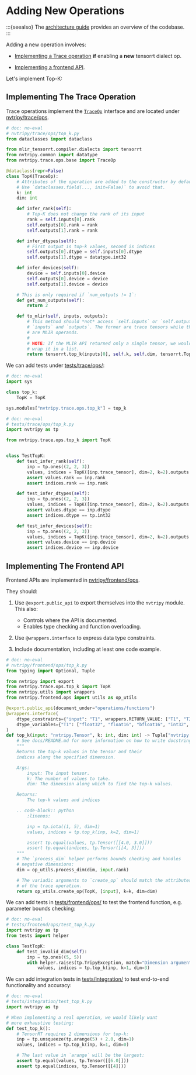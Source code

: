<!-- Use the TEST: USE_PYTEST marker since we'll be defining unit tests as part of the guide.
    With this marker, those tests can actually be run under pytest.
    -->
<!-- Tripy: TEST: USE_PYTEST Start -->

# Adding New Operations

:::{seealso}
The [architecture guide](project:./00-architecture.md) provides an overview of the codebase.
:::

Adding a new operation involves:

- [Implementing a Trace operation](#implementing-the-trace-operation) **if** enabling a **new** tensorrt dialect op.

- [Implementing a frontend API](#implementing-the-frontend-api).


Let's implement Top-K:

## Implementing The Trace Operation

Trace operations implement the [`TraceOp`](source:/nvtripy/trace/ops/base.py) interface
and are located under [nvtripy/trace/ops](source:/nvtripy/trace/ops/).

```py
# doc: no-eval
# nvtripy/trace/ops/top_k.py
from dataclasses import dataclass

from mlir_tensorrt.compiler.dialects import tensorrt
from nvtripy.common import datatype
from nvtripy.trace.ops.base import TraceOp

@dataclass(repr=False)
class TopK(TraceOp):
    # Attributes of the operation are added to the constructor by default.
    # Use `dataclasses.field(..., init=False)` to avoid that.
    k: int
    dim: int

    def infer_rank(self):
        # Top-K does not change the rank of its input
        rank = self.inputs[0].rank
        self.outputs[0].rank = rank
        self.outputs[1].rank = rank

    def infer_dtypes(self):
        # First output is top-k values, second is indices
        self.outputs[0].dtype = self.inputs[0].dtype
        self.outputs[1].dtype = datatype.int32

    def infer_devices(self):
        device = self.inputs[0].device
        self.outputs[0].device = device
        self.outputs[1].device = device

    # This is only required if `num_outputs != 1`:
    def get_num_outputs(self):
        return 2

    def to_mlir(self, inputs, outputs):
        # This method should *not* access `self.inputs` or `self.outputs`, only
        # `inputs` and `outputs`. The former are trace tensors while the latter
        # are MLIR operands.
        #
        # NOTE: If the MLIR API returned only a single tensor, we would need to
        # wrap it in a list.
        return tensorrt.top_k(inputs[0], self.k, self.dim, tensorrt.TopKOperationAttr.get("kMAX"))
```

We can add tests under [tests/trace/ops/](source:/tests/trace/ops/):

<!-- Tripy: DOC: OMIT Start -->
<!-- Need to simulate TopK being added to trace.ops module -->

```py
# doc: no-eval
import sys

class top_k:
    TopK = TopK

sys.modules["nvtripy.trace.ops.top_k"] = top_k
```
<!-- Tripy: DOC: OMIT End -->

```py
# doc: no-eval
# tests/trace/ops/top_k.py
import nvtripy as tp

from nvtripy.trace.ops.top_k import TopK


class TestTopK:
    def test_infer_rank(self):
        inp = tp.ones((2, 2, 3))
        values, indices = TopK([inp.trace_tensor], dim=2, k=2).outputs
        assert values.rank == inp.rank
        assert indices.rank == inp.rank

    def test_infer_dtypes(self):
        inp = tp.ones((2, 2, 3))
        values, indices = TopK([inp.trace_tensor], dim=2, k=2).outputs
        assert values.dtype == inp.dtype
        assert indices.dtype == tp.int32

    def test_infer_devices(self):
        inp = tp.ones((2, 2, 3))
        values, indices = TopK([inp.trace_tensor], dim=2, k=2).outputs
        assert values.device == inp.device
        assert indices.device == inp.device
```

## Implementing The Frontend API

Frontend APIs are implemented in [nvtripy/frontend/ops](source:/nvtripy/frontend/ops).

They should:

1. Use `@export.public_api` to export themselves into the `nvtripy` module.
    This also:
    - Controls where the API is documented.
    - Enables type checking and function overloading.

2. Use `@wrappers.interface` to express data type constraints.

3. Include documentation, including at least one code example.

```py
# doc: no-eval
# nvtripy/frontend/ops/top_k.py
from typing import Optional, Tuple

from nvtripy import export
from nvtripy.trace.ops.top_k import TopK
from nvtripy.utils import wrappers
from nvtripy.frontend.ops import utils as op_utils

@export.public_api(document_under="operations/functions")
@wrappers.interface(
    dtype_constraints={"input": "T1", wrappers.RETURN_VALUE: ["T1", "T2"]},
    dtype_variables={"T1": ["float32", "float16", "bfloat16", "int32", "int64"], "T2": ["int32"]},
)
def top_k(input: "nvtripy.Tensor", k: int, dim: int) -> Tuple["nvtripy.Tensor", "nvtripy.Tensor"]:
    # See docs/README.md for more information on how to write docstrings
    """
    Returns the top-k values in the tensor and their
    indices along the specified dimension.

    Args:
        input: The input tensor.
        k: The number of values to take.
        dim: The dimension along which to find the top-k values.

    Returns:
        The top-k values and indices

    .. code-block:: python
        :linenos:

        inp = tp.iota((1, 5), dim=1)
        values, indices = tp.top_k(inp, k=2, dim=1)

        assert tp.equal(values, tp.Tensor([[4.0, 3.0]]))
        assert tp.equal(indices, tp.Tensor([[4, 3]]))
    """
    # The `process_dim` helper performs bounds checking and handles
    # negative dimensions:
    dim = op_utils.process_dim(dim, input.rank)

    # The variadic arguments to `create_op` should match the attributes
    # of the trace operation.
    return op_utils.create_op(TopK, [input], k=k, dim=dim)
```

We can add tests in [tests/frontend/ops/](source:/tests/frontend/ops/) to test the frontend
function, e.g. parameter bounds checking:

```py
# doc: no-eval
# tests/frontend/ops/test_top_k.py
import nvtripy as tp
from tests import helper

class TestTopK:
    def test_invalid_dim(self):
        inp = tp.ones((5, 5))
        with helper.raises(tp.TripyException, match="Dimension argument is out of bounds"):
            values, indices = tp.top_k(inp, k=1, dim=3)
```


We can add integration tests in [tests/integration/](source:/tests/integration)
to test end-to-end functionality and accuracy:

```py
# doc: no-eval
# tests/integration/test_top_k.py
import nvtripy as tp

# When implementing a real operation, we would likely want
# more exhaustive testing:
def test_top_k():
    # TensorRT requires 2 dimensions for top-k:
    inp = tp.unsqueeze(tp.arange(5) + 2.0, dim=1)
    values, indices = tp.top_k(inp, k=1, dim=0)

    # The last value in `arange` will be the largest:
    assert tp.equal(values, tp.Tensor([[6.0]]))
    assert tp.equal(indices, tp.Tensor([[4]]))
```

<!-- Tripy: TEST: USE_PYTEST End -->
